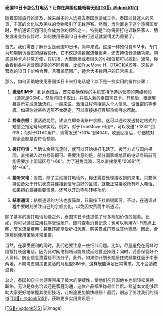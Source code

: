 **泰国10日卡怎么打电话？让你在异国也能畅聊无阻[[TG💪+ @donk5151](https://t.me/s/donk5151)]**

随着国际旅行的普及，越来越多的人选择去泰国旅游或工作。泰国以其迷人的风景、丰富的文化以及美味的食物吸引了无数游客。然而，当你置身于这个热带国度时，手机通讯问题可能会成为你的烦恼之一。特别是当你需要打电话联系家人、朋友或者业务伙伴时，如何使用泰国10日卡进行通话就显得尤为重要了。

首先，我们需要了解什么是泰国10日卡。简单来说，这是一种预付费SIM卡，专门为短期到访泰国的游客设计。它不仅提供数据流量服务，还支持语音通话功能。购买这种卡片非常方便，在机场、大型商场或者街头的小摊位都可以找到。通常，你会看到各种运营商提供的不同套餐，比如TrueMove H、DTAC和AIS等。这些运营商的10日卡价格合理，且覆盖范围广，适合大多数用户的日常需求。

那么，如何正确地使用泰国10日卡来打电话呢？以下是一些实用的操作步骤：

1. **激活SIM卡**：到达泰国后，首先要确保你的手机支持所选运营商的网络频段（通常是GSM）。然后将旧卡取出，并插入新的泰国10日卡。开机后，根据屏幕提示完成激活流程。一般来说，激活过程包括输入个人信息、设置密码等步骤。如果你对某些选项不太确定，可以直接拨打客服热线寻求帮助。

2. **检查余额**：激活成功后，建议立即查询账户余额。这可以通过发送特定格式的短信至指定号码来实现。例如，对于TrueMove H用户，可以发送“*123#”到919；而对于DTAC用户，则需发送“*101#”到4040。收到回复后，仔细核对剩余金额是否符合预期。

3. **拨打电话**：当确认余额充足时，就可以开始拨打电话了。拨号方式与国内相同，直接输入对方号码即可。需要注意的是，部分国家或地区的电话号码前可能需要加上国际区号“+66”。为了避免混淆，可以直接使用“0066”代替“+66”。

4. **接听来电**：当然，除了主动拨打电话外，你还需要处理接收到的来电。只要保持设备处于开机状态并连接到信号良好的区域，就能正常接收所有呼入电话。如果担心漏接重要信息，还可以开启呼叫转移功能。

5. **结束通话**：结束通话的方法也很简单，只需按下挂断键即可。不过，在通话过程中要时刻关注自己的余额变化，以免因欠费而中断通话。

除了基本的拨打电话功能之外，泰国10日卡还提供了许多附加价值的服务。比如，你可以通过应用程序管理账户，随时查看消费记录；也可以利用Wi-Fi热点上网，节省流量费用；甚至还能享受折扣优惠，购买景点门票或其他商品。因此，合理规划使用策略非常重要。

当然，在享受便利的同时，我们也要注意一些细节问题。比如，尽量避免在高峰时段拨打长途电话，因为此时网络拥堵可能导致延迟甚至掉线；同时，妥善保管好个人资料，防止信息泄露给不法分子。此外，如果你计划长期居住或频繁往返于中泰两地，不妨考虑购买更灵活的月租型SIM卡，这样既能满足日常需求，又不会造成浪费。

总之，泰国10日卡为游客带来了极大的便捷性，使他们在异国他乡也能轻松保持联络。无论是商务洽谈还是家庭沟通，这款产品都堪称最佳伴侣。希望本文能够帮助大家更好地掌握其使用技巧，让旅途更加愉快顺畅！最后，别忘了关注我们的频道[[TG💪+ @donk5151](https://t.me/s/donk5151)]，获取更多实用资讯哦！

[[TG💪+ @donk5151](https://t.me/s/donk5151) ![Image](https://i.postimg.cc/rwNCRYN7/Snipaste-2025-04-30-17-27-05.png)]